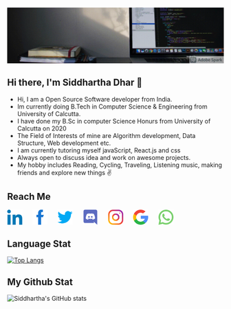 <img src="https://github.com/Siddhartha-Dhar/Siddhartha-Dhar/blob/main/Resource_Logo/Cover.gif" alt="Header_gif"></img>

## Hi there, I'm Siddhartha Dhar :wave:
- Hi, I am a Open Source Software developer from India.
- Im currently doing B.Tech in Computer Science & Engineering from University of Calcutta.
- I have done my B.Sc in computer Science Honurs from University of Calcutta on 2020
- The Field of Interests of mine are Algorithm development, Data Structure, Web development etc.
- I am currently tutoring myself javaScript, React.js and css
- Always open to discuss idea and work on awesome projects.
- My hobby includes Reading, Cycling, Traveling, Listening music, making friends and explore new things :v:

## Reach Me

<a href="https://www.linkedin.com/in/siddcode99/" target="_blank">
<img src="Resource_Logo/linkedin.png", height="35" width="auto" alt="Linked_In"></img></a>
&nbsp;&nbsp;&nbsp;&nbsp;

<a href="https://www.facebook.com/siddhartha.dhar.754/" target="_blank">
<img src="Resource_Logo/facebook.png" height="35" width="auto" alt="Facebook"></img></a>
&nbsp;&nbsp;&nbsp;&nbsp;

<a href="https://twitter.com/sidd21thebuddha" target="_blank">
<img src="Resource_Logo/twitter.png" height="35" width="auto" alt="Twitter"></img></a>
&nbsp;&nbsp;&nbsp;&nbsp;

<a href="https://discord.com/users/791689205264547860" target="_blank">
<img src="Resource_Logo/discord.png" height="35" width="auto" alt="Discord"></img></a>
&nbsp;&nbsp;&nbsp;&nbsp;

<a href="https://www.instagram.com/siddhartha.dhar/" target="_blank">
<img src="Resource_Logo/instagram.png" height="35" width="auto" alt="Instagram"></img></a>
&nbsp;&nbsp;&nbsp;&nbsp;

<a href="mailto:siddharthadhar1999@gmail.com" target="_blank">
<img src="Resource_Logo/mail.png" height="35" width="auto" alt="Email"></img></a>
&nbsp;&nbsp;&nbsp;&nbsp;

<a href="https://wa.me/+919836257946" target="_blank">
<img src="Resource_Logo/whatsapp.png" height="35" width="auto" alt="Whatsapp"></img></a>

## Language Stat
[![Top Langs](https://github-readme-stats.vercel.app/api/top-langs/?username=Siddhartha-Dhar&layout=compact&theme=radical)](https://github.com/Siddhartha-Dhar/github-readme-stats)

## My Github Stat
![Siddhartha's GitHub stats](https://github-readme-stats.vercel.app/api?username=Siddhartha-Dhar&theme=radical)

<!---
Siddhartha1999/Siddhartha1999 is a ✨ special ✨ repository because its `README.md` (this file) appears on your GitHub profile.
You can click the Preview link to take a look at your changes.
--->
